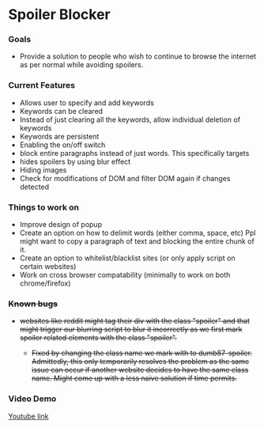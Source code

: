 <!DOCTYPE html>
<html>
    <body>
        <h1> Spoiler Blocker</h1>
        <h3>Goals</h3>
        <ul>
            <li>Provide a solution to people who wish to continue to browse the internet as per normal while avoiding spoilers.</li>
        </ul>
        <h3>Current Features</h3>
        <ul>
            <li>Allows user to specify and add keywords</li>
            <li>Keywords can be cleared</li>
            <li>Instead of just clearing all the keywords, allow individual deletion of keywords</li>
            <li>Keywords are persistent</li>
            <li>Enabling the on/off switch</li>
            <li>block entire paragraphs instead of just words. This specifically targets</li>
            <li>hides spoilers by using blur effect</li>
            <li>Hiding images</li>
            <li>Check for modifications of DOM and filter DOM again if changes detected</li>
        </ul>
        <h3>Things to work on</h3>
        <ul>
            <li>Improve design of popup</li>
            <li>Create an option on how to delimit words (either comma, space, etc) Ppl might want to copy a paragraph of text and blocking the entire chunk of it.</li>
            <li>Create an option to whitelist/blacklist sites (or only apply script on certain websites)</li>
            <li>Work on cross browser compatability (minimally to work on both chrome/firefox)</li>
        </ul>
        <div style="text-decoration: line-through;">
        <h3>Known bugs</h3>
        <ul>
            <li>websites like reddit might tag their div with the class "spoiler" and that might trigger our blurring script to blur it incorrectly as we first mark spoiler related elements with the class "spoiler".</li>
                <ul>
                    <li>Fixed by changing the class name we mark with to dumb87-spoiler. Admittedly, this only temporarily resolves the problem as the same issue can occur if another website decides to have the same class name. Might come up with a less naive solution if time permits.</li>
                </ul>
        </ul>
        </div>
        <h3>Video Demo</h3>
        <a href="https://www.youtube.com/watch?v=ABHz1v017_w&feature=youtu.be">Youtube link</a>
    </body>
</html>